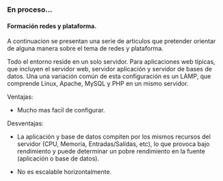 ### En proceso...
#### Formación redes y plataforma.
A continuacion se presentan una serie de articulos que pretender orientar de alguna manera sobre el tema de redes y plataforma.

Todo el entorno reside en un solo servidor. Para aplicaciones web típicas, que incluyen el servidor web, servidor aplicación y servidor de bases de datos. Una una variación común de esta configuración es un LAMP, que comprende Linux, Apache, MySQL y PHP en un mismo servidor.

Ventajas:
  - Mucho mas facil de configurar.

Desventajas:
  - La aplicación y base de datos compiten por los mismos recursos del servidor (CPU, Memoria, Entradas/Salidas, etc), lo que provoca bajo rendimiento y puede determinar un pobre rendimiento en la fuente (aplicación o base de datos).
  
  - No es escalable horizontalmente.
